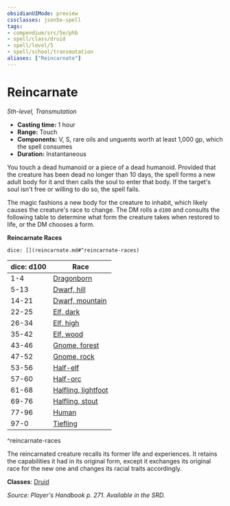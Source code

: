 ```yaml
---
obsidianUIMode: preview
cssclasses: json5e-spell
tags:
- compendium/src/5e/phb
- spell/class/druid
- spell/level/5
- spell/school/transmutation
aliases: ["Reincarnate"]
---
```

# Reincarnate
*5th-level, Transmutation*  

- **Casting time:** 1 hour
- **Range:** Touch
- **Components:** V, S, rare oils and unguents worth at least 1,000 gp, which the spell consumes
- **Duration:** Instantaneous

You touch a dead humanoid or a piece of a dead humanoid. Provided that the creature has been dead no longer than 10 days, the spell forms a new adult body for it and then calls the soul to enter that body. If the target's soul isn't free or willing to do so, the spell fails.

The magic fashions a new body for the creature to inhabit, which likely causes the creature's race to change. The DM rolls a `d100` and consults the following table to determine what form the creature takes when restored to life, or the DM chooses a form.

**Reincarnate Races**

`dice: [](reincarnate.md#^reincarnate-races)`

| dice: d100 | Race |
|------------|------|
| 1-4 | [Dragonborn](compendium/races/dragonborn.md) |
| 5-13 | [Dwarf, hill](compendium/races/dwarf-hill.md) |
| 14-21 | [Dwarf, mountain](compendium/races/dwarf-mountain.md) |
| 22-25 | [Elf, dark](compendium/races/elf-drow.md) |
| 26-34 | [Elf, high](compendium/races/elf-high.md) |
| 35-42 | [Elf, wood](compendium/races/elf-wood.md) |
| 43-46 | [Gnome, forest](compendium/races/gnome-forest.md) |
| 47-52 | [Gnome, rock](compendium/races/gnome-rock.md) |
| 53-56 | [Half-elf](compendium/races/half-elf.md) |
| 57-60 | [Half-orc](compendium/races/half-orc.md) |
| 61-68 | [Halfling, lightfoot](compendium/races/halfling-lightfoot.md) |
| 69-76 | [Halfling, stout](compendium/races/halfling-stout.md) |
| 77-96 | [Human](compendium/races/human.md) |
| 97-0 | [Tiefling](compendium/races/tiefling.md) |
^reincarnate-races

The reincarnated creature recalls its former life and experiences. It retains the capabilities it had in its original form, except it exchanges its original race for the new one and changes its racial traits accordingly.

**Classes**: [Druid](compendium/classes/druid.md)

*Source: Player's Handbook p. 271. Available in the SRD.*